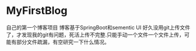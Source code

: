 # MyFirstBlog
自己的第一个博客项目
博客基于SpringBoot和sementic UI
好久没用git上传文件了，才发现我的git有问题，死活上传不完整.只能手动一个文件一个文件上传，可能有部分文件疏漏，有空研究一下什么情况。

